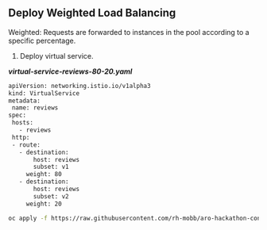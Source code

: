 ## Deploy Weighted Load Balancing
Weighted: Requests are forwarded to instances in the pool according to a specific percentage.

 1. Deploy virtual service.
 
 ***virtual-service-reviews-80-20.yaml***
 
 ```bash
 apiVersion: networking.istio.io/v1alpha3
kind: VirtualService
metadata:
  name: reviews
spec:
  hosts:
    - reviews
  http:
  - route:
    - destination:
        host: reviews
        subset: v1
      weight: 80
    - destination:
        host: reviews
        subset: v2
      weight: 20
  ```
  
  ```bash
  oc apply -f https://raw.githubusercontent.com/rh-mobb/aro-hackathon-content/main/aro-content/assets/virtual-service-reviews-80-20.yaml
  ```
